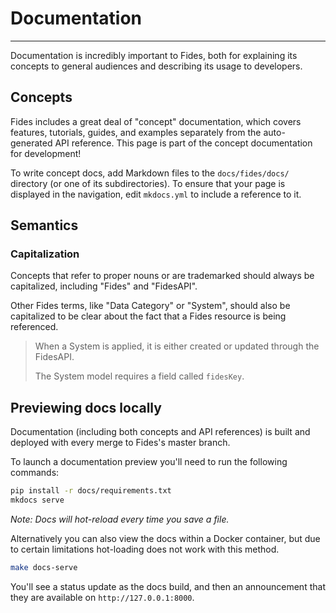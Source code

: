 # Documentation

---

Documentation is incredibly important to Fides, both for explaining its concepts to general audiences and describing its usage to developers.

## Concepts

Fides includes a great deal of "concept" documentation, which covers features, tutorials, guides, and examples separately from the auto-generated API reference. This page is part of the concept documentation for development!

To write concept docs, add Markdown files to the `docs/fides/docs/` directory (or one of its subdirectories). To ensure that your page is displayed in the navigation, edit `mkdocs.yml` to include a reference to it.

## Semantics

### Capitalization

Concepts that refer to proper nouns or are trademarked should always be capitalized, including "Fides" and "FidesAPI".

Other Fides terms, like "Data Category" or "System", should also be capitalized to be clear about the fact that a Fides resource is being referenced.

> When a System is applied, it is either created or updated through the FidesAPI.
>
> The System model requires a field called `fidesKey`.

## Previewing docs locally

Documentation (including both concepts and API references) is built and deployed with every merge to Fides's master branch.

To launch a documentation preview you'll need to run the following commands:

```bash
pip install -r docs/requirements.txt
mkdocs serve
```

_Note: Docs will hot-reload every time you save a file._

Alternatively you can also view the docs within a Docker container, but due to certain limitations hot-loading does not work with this method.

```bash
make docs-serve
```

You'll see a status update as the docs build, and then an announcement that they are available on `http://127.0.0.1:8000`.

